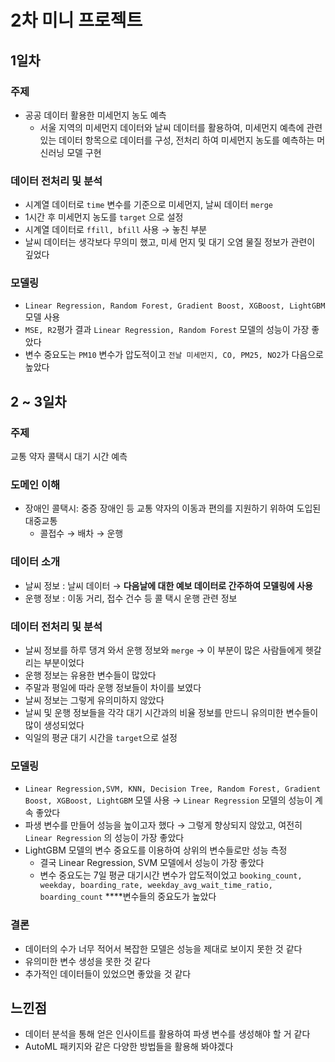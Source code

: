 # 2차 미니 프로젝트

## 1일차

### 주제

- 공공 데이터 활용한 미세먼지 농도 예측
    - 서울 지역의 미세먼지 데이터와 날씨 데이터를 활용하여, 미세먼지 예측에 관련 있는 데이터 항목으로 데이터를 구성, 전처리 하여 미세먼지 농도를 예측하는 머신러닝 모델 구현

### 데이터 전처리 및 분석

- 시계열 데이터로 `time` 변수를 기준으로 미세먼지, 날씨 데이터 `merge`
- 1시간 후 미세먼지 농도를 `target` 으로 설정
- 시계열 데이터로 `ffill, bfill` 사용 → 놓친 부분
- 날씨 데이터는 생각보다 무의미 했고, 미세 먼지 및 대기 오염 물질 정보가 관련이 깊었다

### 모델링

- `Linear Regression, Random Forest, Gradient Boost, XGBoost, LightGBM` 모델 사용
- `MSE, R2`평가 결과 `Linear Regression, Random Forest` 모델의 성능이 가장 좋았다
- 변수 중요도는 `PM10` 변수가 압도적이고 `전날 미세먼지, CO, PM25, NO2`가 다음으로 높았다

## 2 ~ 3일차

### 주제

교통 약자 콜택시 대기 시간 예측

### 도메인 이해

- 장애인 콜택시: 중증 장애인 등 교통 약자의 이동과 편의를 지원하기 위하여 도입된 대중교통
    - 콜접수 → 배차 → 운행

### 데이터 소개

- 날씨 정보 : 날씨 데이터 → **다음날에 대한 예보 데이터로 간주하여 모델링에 사용**
- 운행 정보 : 이동 거리, 접수 건수 등 콜 택시 운행 관련 정보

### 데이터 전처리 및 분석

- 날씨 정보를 하루 댕겨 와서 운행 정보와 `merge` → 이 부분이 많은 사람들에게 헷갈리는 부분이었다
- 운행 정보는 유용한 변수들이 많았다
- 주말과 평일에 따라 운행 정보들이 차이를 보였다
- 날씨 정보는 그렇게 유의미하지 않았다
- 날씨 및 운행 정보들을 각각 대기 시간과의 비율 정보를 만드니 유의미한 변수들이 많이 생성되었다
- 익일의 평균 대기 시간을 `target`으로 설정

### 모델링

- `Linear Regression,SVM, KNN, Decision Tree, Random Forest, Gradient Boost, XGBoost, LightGBM` 모델 사용 → `Linear Regression` 모델의 성능이 계속 좋았다
- 파생 변수를 만들어 성능을 높이고자 했다 → 그렇게 향상되지 않았고, 여전히 `Linear Regression` 의 성능이 가장 좋았다
- LightGBM 모델의 변수 중요도를 이용하여 상위의 변수들로만 성능 측정
    - 결국 Linear Regression, SVM 모델에서 성능이 가장 좋았다
    - 변수 중요도는 7일 평균 대기시간 변수가 압도적이었고 `booking_count, weekday, boarding_rate, weekday_avg_wait_time_ratio, boarding_count` ****변수들의 중요도가 높았다

### 결론

- 데이터의 수가 너무 적어서 복잡한 모델은 성능을 제대로 보이지 못한 것 같다
- 유의미한 변수 생성을 못한 것 같다
- 추가적인 데이터들이 있었으면 좋았을 것 같다

## 느낀점

- 데이터 분석을 통해 얻은 인사이트를 활용하여 파생 변수를 생성해야 할 거 같다
- AutoML 패키지와 같은 다양한 방법들을 활용해 봐야겠다